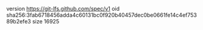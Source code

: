 version https://git-lfs.github.com/spec/v1
oid sha256:3fab6718456adda4c60131bc0f920b40457dec0be0661fe14c4ef75389b2efe3
size 16925
